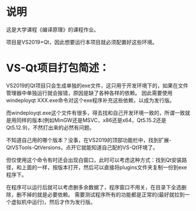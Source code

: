 

# 说明

这是大学课程《编译原理》的课程作业。

项目是VS2019+Qt，因此想要运行本项目就必须配置好这些环境。



# VS-Qt项目打包简述：

VS2019的Qt项目只会生成单独的exe文件，这只用于开发环境下的，如果在文件管理器中单独运行就会报错，原因是缺了各种各样的依赖。
因此需要使用windeployqt XXX.exe命令对这个exe程序补充这些依赖，以成为发行版。

而windeployqt.exe这个文件有很多，得去找和自己开发环境一致的，所谓一致就是用同样的版本(例如MinGW还是MSVC，x86还是x64，Qt5.15.2还是Qt5.12.9)，不然打出来的必然有问题。

不知道自己用的哪个版本？没事，在VS2019的顶部功能栏中，找到扩展-QtVSTools-QtVersions，点开它就能知道自己配的VS-Qt环境了。

但仅使用这个命令有时还会出现白窗口，此时可以考虑这种方式：找到Qt安装路径，和上面的一样，按版本打开，然后可以直接将plugins文件夹复制一份到exe程序下。

在程序可以运行后就可以考虑删多余数据了，程序窗口不用关，在目录下全选删除，删不掉的就是必要依赖。
需要测试程序所有的功能都是正常的(最好就拉到一个虚拟机中运行)，然后才作为发行版。

